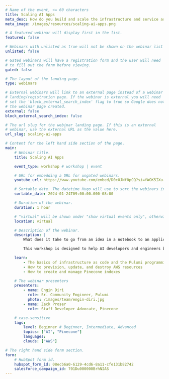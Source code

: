 ```yaml
---
# Name of the event, <= 60 characters
title: Scaling AI Apps
meta_desc: How do you build and scale the infrastructure and service architectures for AI apps?
meta_image: /images/resources/scaling-ai-apps.png

# A featured webinar will display first in the list.
featured: false

# Webinars with unlisted as true will not be shown on the webinar list
unlisted: false

# Gated webinars will have a registration form and the user will need
# to fill out the form before viewing.
gated: false

# The layout of the landing page.
type: webinars

# External webinars will link to an external page instead of a webinar
# landing/registration page. If the webinar is external you will need
# set the 'block_external_search_index' flag to true so Google does not index
# the webinar page created.
external: false
block_external_search_index: false

# The url slug for the webinar landing page. If this is an external
# webinar, use the external URL as the value here.
url_slug: scaling-ai-apps

# Content for the left hand side section of the page.
main:
    # Webinar title.
    title: Scaling AI Apps

    event_type: workshop # workshop | event

    # URL for embedding a URL for ungated webinars.
    youtube_url: https://www.youtube.com/embed/D0cOJNf0pCQ?si=fWOK5IXu-sG3-C6A?rel=0

    # Sortable date. The datetime Hugo will use to sort the webinars in date order.
    sortable_date: 2024-01-24T09:00:00.000-08:00

    # Duration of the webinar.
    duration: 1 hour

    # "virtual" will be shown under "show virtual events only", otherwise shown as City, State (seattle, wa)
    location: virtual

    # Description of the webinar.
    description: |
        What does it take to go from an idea in a notebook to an application handling real-world traffic? In this workshop, the Pinecone and Pulumi teams will explore the infrastructure and service architecture you need to scale AI apps in production. 

        This workshop is designed to help AI developers and engineers build and scale AI infrastructure. We will guide you through the Pulumi platform with diagrams and a series of labs to help accelerate your AI app

    learn:
        - The basics of infrastructure as code and the Pulumi programming model
        - How to provision, update, and destroy AWS resources
        - How to create and manage Pinecone indexes

    # The webinar presenters
    presenters:
        - name: Engin Diri
          role: Sr. Community Engineer, Pulumi
          photo: /images/team/engin-diri.jpg
        - name: Zack Proser
          role: Staff Developer Advocate, Pinecone

    # case-sensitive
    tags:
        level: Beginner # Beginner, Intermediate, Advanced
        topics: ["AI", "Pinecone"]
        languages:
        clouds: ["AWS"]

# The right hand side form section.
form:
    # HubSpot form id.
    hubspot_form_id: 08ecb6a0-6129-4cd6-8a11-cfe131b82742
    salesforce_campaign_id: 701Du000000BrhNIAS
---
```


